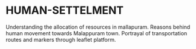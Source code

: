 # HUMAN-SETTELMENT
Understanding the allocation of resources in mallapuram. Reasons behind human movement towards Malappuram town. Portrayal of transportation routes and markers through leaflet platform.
